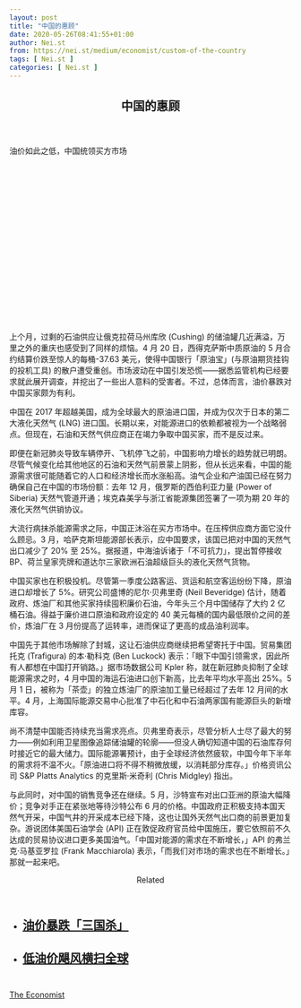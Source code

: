 ```yaml
---
layout: post
title: "中国的惠顾"
date: 2020-05-26T08:41:55+01:00
author: Nei.st
from: https://nei.st/medium/economist/custom-of-the-country
tags: [ Nei.st ]
categories: [ Nei.st ]
---
```


<article class="post-20110 post type-post status-publish format-standard hentry category-economist" id="post-20110">
 <header class="page-header medium Archives">
  <div class="page-header__image">
  </div>
  <div class="page-header__content">
   <h1 class="page-title text-align-center">
    中国的惠顾
   </h1>
  </div>
 </header>
 <div class="entry-content aesop-entry-content" id="post-20110-content">
  <link as="font" crossorigin="anonymous" href="//cdn.jsdelivr.net/gh/0nd1jyU39XQ/_/glyph/font-face/0uIzqoZjSuJfvSBnvgXTcApMtcVhMcpr.woff" rel="preload" type="font/woff"/>
  <link as="font" crossorigin="anonymous" href="//cdn.jsdelivr.net/gh/0nd1jyU39XQ/_/glyph/font-face/1sTnSLZWDKucPX6SAk.woff" rel="preload" type="font/woff"/>
  <p class="blog-post__description">
   油价如此之低，中国统领买方市场​
  </p>
  <span id="more-20110">
  </span>
  <div class="navigation__primary-inner">
   <a class="economist__link-logo" href="//nei.st/medium/economist">
   </a>
  </div>
  <div class="container img component-image">
   <div class="aspectRatioPlaceholder" style="padding-bottom:56.25%;height: 0;">
    <div class="progressiveMedia" data-height="720" data-width="1280">
     <img alt="" class="progressiveMedia-image" data-src="https://cdn.jsdelivr.net/gh/0nd1jyU39XQ/_/img/1/20200509_FNP005_0.jpg" src="https://cdn.jsdelivr.net/gh/0nd1jyU39XQ/_/img/1/20200509_FNP005_0.jpg"/>
    </div>
   </div>
  </div>
  <p>
   上个月，过剩的石油供应让俄克拉荷马州库欣 (Cushing) 的储油罐几近满溢，万里之外的重庆也感受到了同样的烦恼。4 月 20 日，西得克萨斯中质原油的 5 月合约结算价跌至惊人的每桶-37.63 美元，使得中国银行「原油宝」(与原油期货挂钩的投机工具) 的散户遭受重创。市场波动在中国引发恐慌——据悉监管机构已经要求就此展开调查，并挖出了一些出人意料的受害者。不过，总体而言，油价暴跌对中国买家颇为有利。
  </p>
  <p>
   中国在 2017 年超越美国，成为全球最大的原油进口国，并成为仅次于日本的第二大液化天然气 (LNG) 进口国。长期以来，对能源进口的依赖都被视为一个战略弱点。但现在，石油和天然气供应商正在竭力争取中国买家，而不是反过来。
  </p>
  <p>
   即便在新冠肺炎导致车辆停开、飞机停飞之前，中国影响力增长的趋势就已明朗。尽管气候变化给其他地区的石油和天然气前景蒙上阴影，但从长远来看，中国的能源需求很可能随着它的人口和经济增长而水涨船高。油气企业和产油国已经在努力确保自己在中国的市场份额：去年 12 月，俄罗斯的西伯利亚力量 (Power of Siberia) 天然气管道开通；埃克森美孚与浙江省能源集团签署了一项为期 20 年的液化天然气供销协议。
  </p>
  <p>
   大流行病抹杀能源需求之际，中国正沐浴在买方市场中。在压榨供应商方面它没什么顾忌。3 月，哈萨克斯坦能源部长表示，应中国要求，该国已把对中国的天然气出口减少了 20% 至 25%。据报道，中海油诉诸于「不可抗力」，提出暂停接收 BP、荷兰皇家壳牌和道达尔三家欧洲石油超级巨头的液化天然气货物。
  </p>
  <p>
   中国买家也在积极投机。尽管第一季度公路客运、货运和航空客运纷纷下降，原油进口却增长了 5%。研究公司盛博的尼尔·贝弗里奇 (Neil Beveridge) 估计，随着政府、炼油厂和其他买家持续囤积廉价石油，今年头三个月中国储存了大约 2 亿桶石油。得益于廉价进口原油和政府设定的 40 美元每桶的国内最低限价之间的差价，炼油厂在 3 月份提高了运转率，进而保证了更高的成品油利润率。
  </p>
  <div class="code-block code-block-1" style="margin: 8px 0; clear: both;">
   <div class="container ads_KbHEVhh8Rw">
    <div class="card card--blog post-sidebar">
     <div class="card-body">
      <div class="logo_ngcontent-kty-0">
      </div>
      <div class="iframe-blocker U6XAMK63Vh00WqvF2BacIQ">
       <div class="background-h60B">
       </div>
       <div class="WumZiPCS4MeMw4pxQ">
       </div>
      </div>
     </div>
     <div class="card-footer">
      <div class="card-footer-wrapper" layout="row bottom-left">
      </div>
     </div>
    </div>
   </div>
  </div>
  <p>
   中国先于其他市场解除了封城，这让石油供应商继续把希望寄托于中国。贸易集团托克 (Trafigura) 的本·勒科克 (Ben Luckock) 表示：「眼下中国引领需求，因此所有人都想在中国打开销路。」据市场数据公司 Kpler 称，就在新冠肺炎抑制了全球能源需求之时，4 月中国的海运石油进口创下新高，比去年平均水平高出 25%。5 月 1 日，被称为「茶壶」的独立炼油厂的原油加工量已经超过了去年 12 月间的水平。4 月，上海国际能源交易中心批准了中石化和中石油两家国有能源巨头的新增库容。
  </p>
  <p>
   尚不清楚中国能否持续充当需求亮点。贝弗里奇表示，尽管分析人士尽了最大的努力——例如利用卫星图像追踪储油罐的轮廓——但没人确切知道中国的石油库存何时接近它的最大储力。国际能源署预计，由于全球经济依然疲软，中国今年下半年的需求将不温不火。「原油进口将不得不稍微放缓，以消耗部分库存。」价格资讯公司 S&amp;P Platts Analytics 的克里斯·米奇利 (Chris Midgley) 指出。
  </p>
  <p>
   与此同时，对中国的销售竞争还在继续。5 月，沙特宣布对出口亚洲的原油大幅降价；竞争对手正在紧张地等待沙特公布 6 月的价格。中国政府正积极支持本国天然气开采，中国气井的开采成本已经下降，这也让国外天然气出口商的前景更加复杂。游说团体美国石油学会 (API) 正在敦促政府官员给中国施压，要它依照前不久达成的贸易协议进口更多美国油气。「中国对能源的需求在不断增长，」API 的弗兰克·马基亚罗拉 (Frank Macchiarola) 表示，「而我们对市场的需求也在不断增长。」那就一起来吧。
  </p>
  <section class="jsx-1092709871 collection">
   <header class="jsx-1092709871 container">
    <span class="jsx-65431776 text-icon text-right size-md spacing-xxtight weight-medium">
     <span class="jsx-65431776 text">
      <span class="jsx-1092709871">
       Related
      </span>
     </span>
    </span>
   </header>
   <ul class="jsx-1092709871 collection-list">
    <li class="jsx-1092709871">
     <section class="jsx-2013367371 container">
      <div class="jsx-2013367371 content no-cover type-collection">
       <div class="jsx-2013367371 left">
        <a class="jsx-2013367371" href="https://nei.st/medium/caixin/cw896a">
         <h2 class="jsx-2996311878 sidebar">
          油价暴跌「三国杀」
         </h2>
        </a>
       </div>
      </div>
     </section>
    </li>
    <li class="jsx-1092709871">
     <section class="jsx-2013367371 container">
      <div class="jsx-2013367371 content no-cover type-collection">
       <div class="jsx-2013367371 left">
        <a class="jsx-2013367371" href="https://nei.st/medium/caixin/cw898f">
         <h2 class="jsx-2996311878 sidebar">
          低油价飓风横扫全球
         </h2>
        </a>
       </div>
      </div>
     </section>
    </li>
   </ul>
  </section>
  <div class="container ag ah">
   <div class="fe n el">
    <a class="dt du bn bo bp bq br bs bt bu dv dw bx by dx dy" href="https://nei.st/medium/economist?source=https://www.economist.com/finance-and-economics/2020/05/07/with-oil-prices-depressed-china-presides-over-a-buyers-market" rel="noopener noreferrer nofollow">
     <div class="c ff fg ag ah fh el fi fj ce fk fl fm fn fo fp fq fr fs ft fu">
      <div class="bs em en eo ep eq fv ah fw fg ag bm eu fx q fy fz p ac">
      </div>
     </div>
    </a>
   </div>
  </div>
  <div class="code-block code-block-2" style="margin: 8px 0; clear: both;">
   <br/>
   <div class="container ads_KbHEVhh8Rw">
    <div class="card card--blog post-sidebar">
     <div class="card-body">
      <div class="logo_ngcontent-kty-0">
      </div>
      <div class="iframe-blocker U6XAMK63Vh00WqvF2BacIQ">
       <div class="background-h60B">
       </div>
       <div class="WumZiPCS4MeMw4pxQ">
       </div>
      </div>
     </div>
     <div class="card-footer">
      <div class="card-footer-wrapper" layout="row bottom-left">
      </div>
     </div>
    </div>
   </div>
  </div>
 </div>
 <footer class="entry-footer">
  <div class="categories icon-link">
   <a href="https://nei.st/category/medium/economist" rel="category tag">
    The Economist
   </a>
  </div>
 </footer>
</article>

